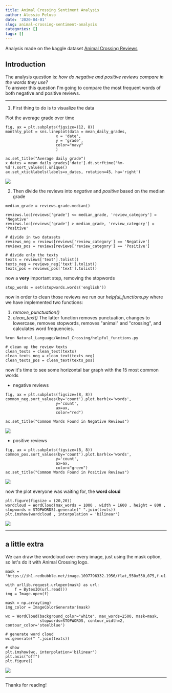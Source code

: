 ```yaml
---
title: Animal Crossing Sentiment Analysis
author: Alessio Peluso
date: '2020-04-01'
slug: animal-crossing-sentiment-analysis
categories: []
tags: []
---
```


Analysis made on the kaggle dataset [Animal Crossing Reviews](https://www.kaggle.com/jessemostipak/animal-crossing)

## Introduction

The analysis question is: *how do negative and positive reviews compare in the words they use?*\
To answer this question I'm going to compare the most frequent words of both negative and positive reviews.

---

1. First thing to do is to visualize the data

Plot the average grade over time
```
fig, ax = plt.subplots(figsize=(12, 8))
monthly_plot = sns.lineplot(data = mean_daily_grades,
                      x = 'date',
                      y = 'grade',
                      color="navy"
                      )

ax.set_title("Average daily grade")
x_dates = mean_daily_grades['date'].dt.strftime('%m-%d').sort_values().unique()
ax.set_xticklabels(labels=x_dates, rotation=45, ha='right')
```

![](Images/image1.png)

2. Then divide the reviews into *negative* and *positive* based on the median grade
```
median_grade = reviews.grade.median()

reviews.loc[reviews['grade'] <= median_grade, 'review_category'] = 'Negative'
reviews.loc[reviews['grade'] > median_grade, 'review_category'] = 'Positive'

# divide in two datasets
reviews_neg = reviews[reviews['review_category'] == 'Negative']
reviews_pos = reviews[reviews['review_category'] == 'Positive']

# divide only the texts
texts = reviews['text'].tolist()
texts_neg = reviews_neg['text'].tolist()
texts_pos = reviews_pos['text'].tolist()
```

now a **very** important step, removing the stopwords

```
stop_words = set(stopwords.words('english'))
```

now in order to clean those reviews we run our *helpful_functions.py* where we have implemented two functions:
  1. *remove_punctuation()* 
  2. *clean_text()*
The latter function removes punctuation, changes to lowercase, removes stopwords, removes "animal" and "crossing", and calculates word  frequencies.

```
%run Natural_Language/Animal_Crossing/helpful_functions.py

# clean up the review texts
clean_texts = clean_text(texts)
clean_texts_neg = clean_text(texts_neg)
clean_texts_pos = clean_text(texts_pos)
```

now it's time to see some horizontal bar graph with the 15 most common words

- negative reviews
```
fig, ax = plt.subplots(figsize=(8, 8))
common_neg.sort_values(by='count').plot.barh(x='words',
                      y='count',
                      ax=ax,
                      color="red")

ax.set_title("Common Words Found in Negative Reviews")
```

![](Images/image2.png)

- positive reviews
```
fig, ax = plt.subplots(figsize=(8, 8))
common_pos.sort_values(by='count').plot.barh(x='words',
                      y='count',
                      ax=ax,
                      color="green")
ax.set_title("Common Words Found in Positive Reviews")
```

![](Images/image3.png)

now the plot everyone was waiting for, the **word cloud**
```
plt.figure(figsize = (20,20))
wordcloud = WordCloud(max_words = 1000 , width = 1600 , height = 800 , stopwords = STOPWORDS).generate(" ".join(texts))
plt.imshow(wordcloud , interpolation = 'bilinear')
```

![](Images/image4.png)

---

## a little extra

We can draw the wordcloud over every image, just using the mask option, so let's do it with Animal Crossing logo.

```
mask = 'https://ih1.redbubble.net/image.1097796332.1956/flat,550x550,075,f.u1.jpg'

with urllib.request.urlopen(mask) as url:
    f = BytesIO(url.read())
img = Image.open(f)

mask = np.array(img)
img_color = ImageColorGenerator(mask)

wc = WordCloud(background_color="white", max_words=2500, mask=mask, 
               stopwords=STOPWORDS, contour_width=2, contour_color='steelblue')

# generate word cloud
wc.generate(" ".join(texts))

# show
plt.imshow(wc, interpolation='bilinear')
plt.axis("off")
plt.figure()
```

![](Images/animal.png)

---

Thanks for reading!
